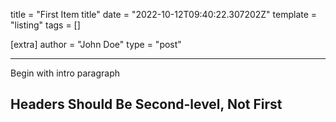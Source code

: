 title = "First Item title"
date = "2022-10-12T09:40:22.307202Z"
template = "listing"
tags = []

[extra]
author = "John Doe"
type = "post"

---

Begin with intro paragraph

<!-- Ideally, for SEO there should be an image after the first paragraph or two -->

## Headers Should Be Second-level, Not First
